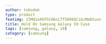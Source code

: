 ```yaml
---
author: tokodab
type: product
featimg: 13MQ1eA5FhCH6nLTT56R6QCiGcMm83uon
title: Hold On Samsung Galaxy S9 Case
tags: [samsung, galaxy, s9]
category: [samsung]
---
```

